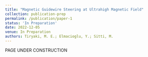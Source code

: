 ```yaml
---
title: "Magnetic Guidewire Steering at Ultrahigh Magnetic Field"
collection: publication-prep
permalink: /publication/paper-1
status: 'In Preparation'
date: 2022-12-05
venue: In Preparation
authors: Tiryaki, M. E.; Elmacioglu, Y.; Sitti, M.
---
```


PAGE UNDER CONSTRUCTION